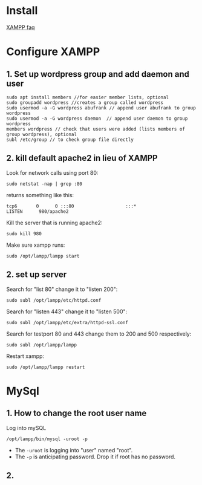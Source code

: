 # Install

[XAMPP faq](https://www.apachefriends.org/faq_linux.html)

# Configure XAMPP

## 1. Set up wordpress group and add daemon and user

	sudo apt install members //for easier member lists, optional
	sudo groupadd wordpress //creates a group called wordpress
	sudo usermod -a -G wordpress abufrank // append user abufrank to group wordpress
	sudo usermod -a -G wordpress daemon  // append user daemon to group wordpress
	members wordpress // check that users were added (lists members of group wordpress), optional
	subl /etc/group // to check group file directly

## 2. kill default apache2 in lieu of XAMPP

Look for network calls using port 80:

`sudo netstat -nap | grep :80`

returns something like this:
```
tcp6       0      0 :::80                   :::*
LISTEN      980/apache2
```
Kill the server that is running apache2:

`sudo kill 980`

Make sure xampp runs:

`sudo /opt/lampp/lampp start`

## 2. set up server

Search for "list 80" change it to "listen 200":

	sudo subl /opt/lampp/etc/httpd.conf

Search for "listen 443" change it to "listen 500":

	sudo subl /opt/lampp/etc/extra/httpd-ssl.conf

Search for testport 80 and 443 change them to 200 and 500 respectively:
	
	sudo subl /opt/lampp/lampp

Restart xampp:
	
	sudo /opt/lampp/lampp restart

# MySql

## 1. How to change the root user name

Log into mySQL 

	/opt/lampp/bin/mysql -uroot -p

* The ```-uroot``` is logging into "user" named "root".
* The ```-p``` is anticipating password. Drop it if root has no password.

## 2. 

